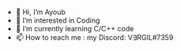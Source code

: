 - 👋 Hi, I’m Ayoub
- 👀 I’m interested in Coding
- 🌱 I’m currently learning C/C++ code
- 📫 How to reach me : my Discord: V∃RGIL#7359
